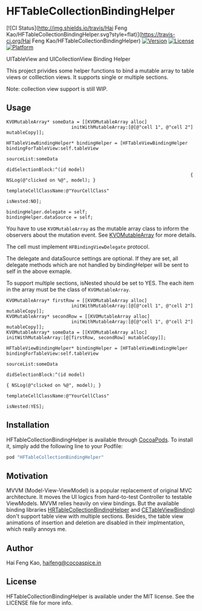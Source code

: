 # HFTableCollectionBindingHelper

[![CI Status](http://img.shields.io/travis/Hai Feng Kao/HFTableCollectionBindingHelper.svg?style=flat)](https://travis-ci.org/Hai Feng Kao/HFTableCollectionBindingHelper)
[![Version](https://img.shields.io/cocoapods/v/HFTableCollectionBindingHelper.svg?style=flat)](http://cocoapods.org/pods/HFTableCollectionBindingHelper)
[![License](https://img.shields.io/cocoapods/l/HFTableCollectionBindingHelper.svg?style=flat)](http://cocoapods.org/pods/HFTableCollectionBindingHelper)
[![Platform](https://img.shields.io/cocoapods/p/HFTableCollectionBindingHelper.svg?style=flat)](http://cocoapods.org/pods/HFTableCollectionBindingHelper)


UITableView and UICollectionView Binding Helper

This project privides some helper functions to bind a mutable array to table views or colllection views. It supports single or multiple sections.

Note: collection view support is still WIP.

## Usage
```objc
KVOMutableArray* someData = [[KVOMutableArray alloc] 
                        initWithMutableArray:[@[@"cell 1", @"cell 2"] mutableCopy]];

HFTableViewBindingHelper* bindingHelper = [HFTableViewBindingHelper bindingForTableView:self.tableView 
                                                                             sourceList:someData 
                                                                      didSelectionBlock:^(id model) 
                                                                    { NSLog(@"clicked on %@", model); } 
                                                                  templateCellClassName:@"YourCellClass"
                                                                               isNested:NO];

bindingHelper.delegate = self;
bindingHelper.dataSource = self;
```
You have to use `KVOMutableArray` as the mutable array class to inform the observers about the mutation event. See [KVOMutableArray](https://github.com/haifengkao/KVOMutableArray) for more details.

The cell must implement `HFBindingViewDelegate` protocol.

The delegate and dataSource settings are optional. If they are set, all delegate methods which are not handled by bindingHelper will be sent to self in the above exmaple.

To support multiple sections, isNested should be set to YES. The each item in the array must be the class of `KVOMutableArray`.

```objc
KVOMutableArray* firstRow = [[KVOMutableArray alloc] 
                        initWithMutableArray:[@[@"cell 1", @"cell 2"] mutableCopy]];
KVOMutableArray* secondRow = [[KVOMutableArray alloc] 
                        initWithMutableArray:[@[@"cell 1", @"cell 2"] mutableCopy]];
KVOMutableArray* someData = [[KVOMutableArray alloc] initWithMutableArray:[@[firstRow, secondRow] mutableCopy]];

HFTableViewBindingHelper* bindingHelper = [HFTableViewBindingHelper bindingForTableView:self.tableView 
                                                                             sourceList:someData 
                                                                      didSelectionBlock:^(id model) 
                                                                        { NSLog(@"clicked on %@", model); } 
                                                                  templateCellClassName:@"YourCellClass"
                                                                               isNested:YES];

```
## Installation

HFTableCollectionBindingHelper is available through [CocoaPods](http://cocoapods.org). To install
it, simply add the following line to your Podfile:

```ruby
pod "HFTableCollectionBindingHelper"
```

## Motivation

MVVM (Model-View-ViewModel) is a popular replacement of original MVC architecture.
It moves the UI logics from hard-to-test Controller to testable ViewModels. MVVM relies heavily on view bindings. But the available binding libraries [HRTableCollectionBindingHelper](https://github.com/Rannie/HRTableCollectionBindingHelper) and [CETableViewBinding](https://github.com/ColinEberhardt/CETableViewBinding)) don't support table view with multiple sections. Besides, the table view animations of insertion and deletion are disabled in their implmentation, which really annoys me.

## Author

Hai Feng Kao, haifeng@cocoaspice.in

## License

HFTableCollectionBindingHelper is available under the MIT license. See the LICENSE file for more info.
